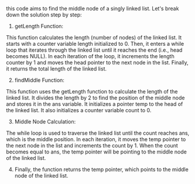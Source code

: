this code aims to find the middle node of a singly linked list. Let's break down the solution step by step:

1. getLength Function:

This function calculates the length (number of nodes) of the linked list.
It starts with a counter variable length initialized to 0.
Then, it enters a while loop that iterates through the linked list until it reaches the end (i.e., head becomes NULL).
In each iteration of the loop, it increments the length counter by 1 and moves the head pointer to the next node in the list.
Finally, it returns the total length of the linked list.

2. findMiddle Function:

This function uses the getLength function to calculate the length of the linked list.
It divides the length by 2 to find the position of the middle node and stores it in the ans variable.
It initializes a pointer temp to the head of the linked list.
It also initializes a counter variable count to 0.

3. Middle Node Calculation:

The while loop is used to traverse the linked list until the count reaches ans, which is the middle position.
In each iteration, it moves the temp pointer to the next node in the list and increments the count by 1.
When the count becomes equal to ans, the temp pointer will be pointing to the middle node of the linked list.

4. Finally, the function returns the temp pointer, which points to the middle node of the linked list.
